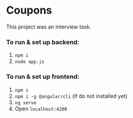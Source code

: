 # Coupons
This project was an interview task.

### To run & set up backend:

1. `npm i`
2. `node app.js`

### To run & set up frontend:

1. `npm i`
2. `npm i -g @angular/cli` (if do not installed yet)
3. `ng serve`
4. Open `localhost:4200`

